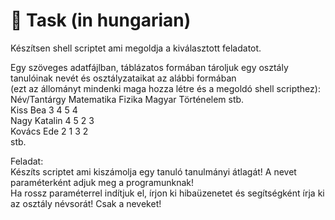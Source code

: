 # 📓 Task (in hungarian)
Készítsen shell scriptet ami megoldja a kiválasztott feladatot.  
  
Egy szöveges adatfájlban, táblázatos formában tároljuk egy osztály tanulóinak nevét és osztályzataikat az alábbi formában  
(ezt az állományt mindenki maga hozza létre és a megoldó shell scripthez):  
Név/Tantárgy Matematika Fizika Magyar Történelem stb.  
Kiss Bea 3 4 5 4  
Nagy Katalin  4 5 2 3  
Kovács Ede 2 1 3 2  
stb.  
  
Feladat:  
Készíts scriptet ami kiszámolja egy tanuló tanulmányi átlagát! A nevet paraméterként adjuk meg a programunknak!  
Ha rossz paraméterrel indítjuk el, írjon ki hibaüzenetet és segítségként írja ki az osztály névsorát! Csak a neveket!
